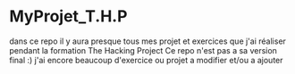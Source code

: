 # MyProjet_T.H.P

dans ce repo il y aura presque tous mes projet et exercices que j'ai réaliser pendant la formation The Hacking Project
Ce repo n'est pas a sa version final :) 
j'ai encore beaucoup d'exercice ou projet a modifier et/ou a ajouter
